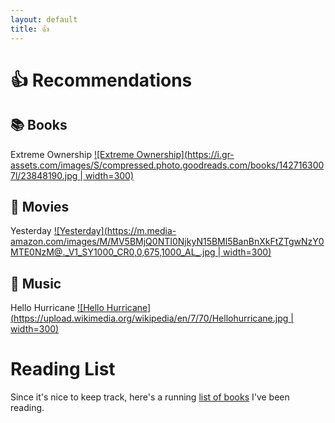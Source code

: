 ```yaml
---
layout: default
title: 👍
---
```


# 👍 Recommendations

## :books: Books

Extreme Ownership
[![Extreme Ownership](https://i.gr-assets.com/images/S/compressed.photo.goodreads.com/books/1427163007l/23848190.jpg | width=300)](https://www.goodreads.com/book/show/23848190-extreme-ownership)

## :movie_camera: Movies

Yesterday
[![Yesterday](https://m.media-amazon.com/images/M/MV5BMjQ0NTI0NjkyN15BMl5BanBnXkFtZTgwNzY0MTE0NzM@._V1_SY1000_CR0,0,675,1000_AL_.jpg | width=300)](https://www.imdb.com/title/tt8079248/)

## :musical_note: Music

Hello Hurricane
[![Hello Hurricane](https://upload.wikimedia.org/wikipedia/en/7/70/Hellohurricane.jpg | width=300)](https://en.wikipedia.org/wiki/Hello_Hurricane)

# Reading List

Since it's nice to keep track, here's a running [list of books](books.md) I've been reading.
